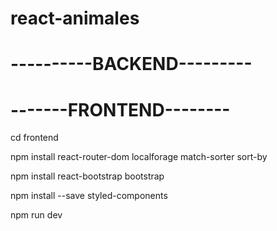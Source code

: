 # react-animales

# ----------BACKEND---------

# -------FRONTEND--------

cd frontend

npm install react-router-dom localforage match-sorter sort-by

npm install react-bootstrap bootstrap

npm install --save styled-components

npm run dev
